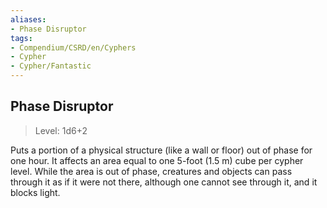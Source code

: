 ```yaml
---
aliases:
- Phase Disruptor
tags:
- Compendium/CSRD/en/Cyphers
- Cypher
- Cypher/Fantastic
---
```


  
## Phase Disruptor  
>Level: 1d6+2  
  
Puts a portion of a physical structure (like a wall or floor) out of phase for one hour. It affects an area equal to one 5-foot (1.5 m) cube per cypher level. While the area is out of phase, creatures and objects can pass through it as if it were not there, although one cannot see through it, and it blocks light.